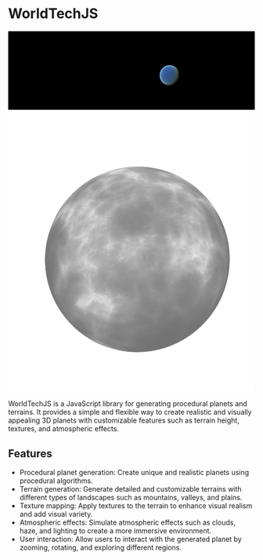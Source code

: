 # WorldTechJS

![Example Planet](./public/example-planet.png)![Example Planet](./public/img1.png)


WorldTechJS is a JavaScript library for generating procedural planets and terrains. It provides a simple and flexible way to create realistic and visually appealing 3D planets with customizable features such as terrain height, textures, and atmospheric effects.


## Features

- Procedural planet generation: Create unique and realistic planets using procedural algorithms.
- Terrain generation: Generate detailed and customizable terrains with different types of landscapes such as mountains, valleys, and plains.
- Texture mapping: Apply textures to the terrain to enhance visual realism and add visual variety.
- Atmospheric effects: Simulate atmospheric effects such as clouds, haze, and lighting to create a more immersive environment.
- User interaction: Allow users to interact with the generated planet by zooming, rotating, and exploring different regions.

